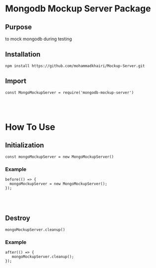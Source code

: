 # Mongodb Mockup Server Package

## Purpose
to mock mongodb during testing

## Installation
``npm install https://github.com/mohammadkhairi/Mockup-Server.git``

## Import
`` const MongoMockupServer = require('mongodb-mockup-server') ``


<br /><br />

# How To Use

## Initialization
``const mongoMockupServer = new MongoMockupServer()``

### Example
```
before(() => {
  mongoMockupServer = new MongoMockupServer();
});
```
<br /><br />
## Destroy
``mongoMockupServer.cleanup()``

### Example
```
after(() => {
   mongoMockupServer.cleanup();
});
```

